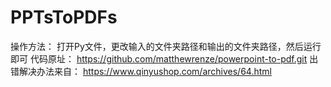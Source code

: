 # PPTsToPDFs
操作方法：
打开Py文件，更改输入的文件夹路径和输出的文件夹路径，然后运行即可
代码原址：
https://github.com/matthewrenze/powerpoint-to-pdf.git
出错解决办法来自：
https://www.qinyushop.com/archives/64.html
